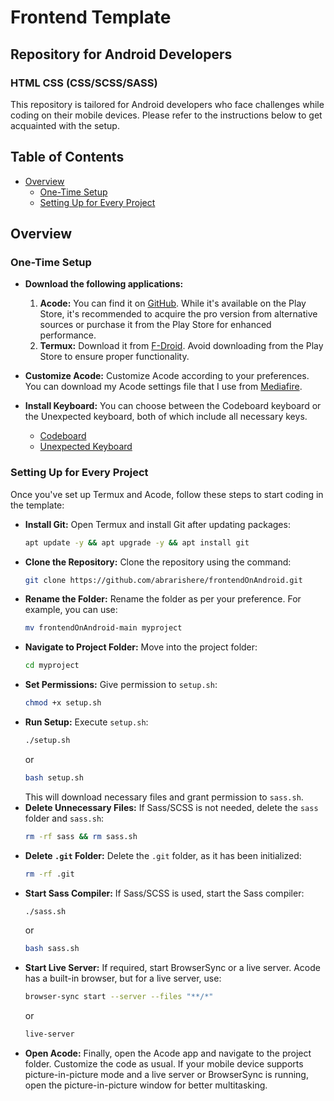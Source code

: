 # Frontend Template
## Repository for Android Developers
### HTML CSS (CSS/SCSS/SASS)

This repository is tailored for Android developers who face challenges while coding on their mobile devices. Please refer to the instructions below to get acquainted with the setup.

## Table of Contents

- [Overview](#overview)
  - [One-Time Setup](#one-time-setup)
  - [Setting Up for Every Project](#every-project-setup)

## Overview

### One-Time Setup
- **Download the following applications:**
   1. **Acode:** You can find it on [GitHub](https://github.com/deadlyjack/Acode). While it's available on the Play Store, it's recommended to acquire the pro version from alternative sources or purchase it from the Play Store for enhanced performance.
   2. **Termux:** Download it from [F-Droid](https://f-droid.org/en/packages/com.termux/). Avoid downloading from the Play Store to ensure proper functionality.

- **Customize Acode:**
   Customize Acode according to your preferences. You can download my Acode settings file that I use from [Mediafire](https://www.mediafire.com/file/e40b1rzehcqicm9/Acode.backup/file).

- **Install Keyboard:**
   You can choose between the Codeboard keyboard or the Unexpected keyboard, both of which include all necessary keys.
   - [Codeboard](https://github.com/gazlaws-dev/codeboard)
   - [Unexpected Keyboard](https://github.com/Julow/Unexpected-Keyboard)

### Setting Up for Every Project
Once you've set up Termux and Acode, follow these steps to start coding in the template:
- **Install Git:**
   Open Termux and install Git after updating packages:
   ```bash
   apt update -y && apt upgrade -y && apt install git
   ```
- **Clone the Repository:**
   Clone the repository using the command:
   ```bash
   git clone https://github.com/abrarishere/frontendOnAndroid.git
   ```
- **Rename the Folder:**
   Rename the folder as per your preference. For example, you can use:
   ```bash
   mv frontendOnAndroid-main myproject
   ```
- **Navigate to Project Folder:**
   Move into the project folder:
   ```bash
   cd myproject
   ```
- **Set Permissions:**
   Give permission to `setup.sh`:
   ```bash
   chmod +x setup.sh
   ```
- **Run Setup:**
   Execute `setup.sh`:
   ```bash
   ./setup.sh
   ```
   or
   ```bash
   bash setup.sh
   ```
   This will download necessary files and grant permission to `sass.sh`.
- **Delete Unnecessary Files:**
   If Sass/SCSS is not needed, delete the `sass` folder and `sass.sh`:
   ```bash
   rm -rf sass && rm sass.sh
   ```
- **Delete `.git` Folder:**
   Delete the `.git` folder, as it has been initialized:
   ```bash
   rm -rf .git
   ```
- **Start Sass Compiler:**
   If Sass/SCSS is used, start the Sass compiler:
   ```bash
   ./sass.sh
   ```
   or
   ```bash
   bash sass.sh
   ```
- **Start Live Server:**
   If required, start BrowserSync or a live server. Acode has a built-in browser, but for a live server, use:
   ```bash
   browser-sync start --server --files "**/*"
   ```
   or
   ```bash
   live-server
   ```
- **Open Acode:**
   Finally, open the Acode app and navigate to the project folder. Customize the code as usual. If your mobile device supports picture-in-picture mode and a live server or BrowserSync is running, open the picture-in-picture window for better multitasking.
